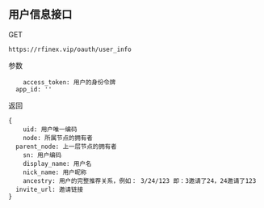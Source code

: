 ## 用户信息接口

GET

`
https://rfinex.vip/oauth/user_info
`

参数

```
	access_token: 用户的身份令牌
  app_id: ''
```

返回

```
{
	uid: 用户唯一编码
	node: 所属节点的拥有者
  parent_node: 上一层节点的拥有者
	sn: 用户编码
	display_name: 用户名
	nick_name: 用户昵称
	ancestry: 用户的完整推荐关系，例如： 3/24/123 即：3邀请了24，24邀请了123
  invite_url: 邀请链接
}
```